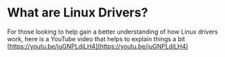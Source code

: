 # What are Linux Drivers?

For those looking to help gain a better understanding of how Linux drivers work, here is a YouTube video that helps to explain things a bit [https://youtu.be/juGNPLdjLH4](https://youtu.be/juGNPLdjLH4)

